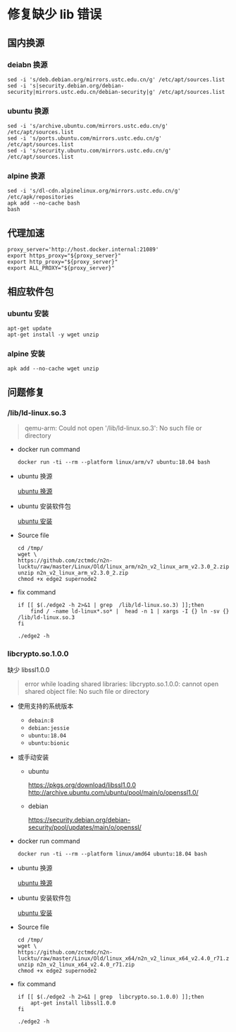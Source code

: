 # 修复缺少 lib 错误

## 国内换源

### deiabn 换源

```shell
sed -i 's/deb.debian.org/mirrors.ustc.edu.cn/g' /etc/apt/sources.list
sed -i 's|security.debian.org/debian-security|mirrors.ustc.edu.cn/debian-security|g' /etc/apt/sources.list
```

### ubuntu 换源

```shell
sed -i 's/archive.ubuntu.com/mirrors.ustc.edu.cn/g' /etc/apt/sources.list
sed -i 's/ports.ubuntu.com/mirrors.ustc.edu.cn/g' /etc/apt/sources.list
sed -i 's/security.ubuntu.com/mirrors.ustc.edu.cn/g' /etc/apt/sources.list
```

### alpine 换源

```shell
sed -i 's/dl-cdn.alpinelinux.org/mirrors.ustc.edu.cn/g' /etc/apk/repositories
apk add --no-cache bash
bash
```

## 代理加速

```shell
proxy_server='http://host.docker.internal:21089'
export https_proxy="${proxy_server}"
export http_proxy="${proxy_server}"
export ALL_PROXY="${proxy_server}"
```

## 相应软件包

### ubuntu 安装

```shell
apt-get update
apt-get install -y wget unzip
```

### alpine 安装

```shell
apk add --no-cache wget unzip
```

## 问题修复

### /lib/ld-linux.so.3

> qemu-arm: Could not open '/lib/ld-linux.so.3': No such file or directory

- docker run command

    ```shell
    docker run -ti --rm --platform linux/arm/v7 ubuntu:18.04 bash
    ```

- ubuntu 换源

    [ubuntu 换源](###ubuntu%20换源)

- ubuntu 安装软件包

    [ubuntu 安装](###ubuntu%20安装)

- Source file

    ```shell
    cd /tmp/
    wget \
    https://github.com/zctmdc/n2n-lucktu/raw/master/Linux/Old/linux_arm/n2n_v2_linux_arm_v2.3.0_2.zip
    unzip n2n_v2_linux_arm_v2.3.0_2.zip
    chmod +x edge2 supernode2
    ```

- fix command

    ```shell
    if [[ $(./edge2 -h 2>&1 | grep  /lib/ld-linux.so.3) ]];then
        find / -name ld-linux*.so* |  head -n 1 | xargs -I {} ln -sv {} /lib/ld-linux.so.3
    fi
    ```

    ```shell
    ./edge2 -h
    ```

### libcrypto.so.1.0.0

缺少 libssl1.0.0

> error while loading shared libraries: libcrypto.so.1.0.0: cannot open shared object file: No such file or directory

- 使用支持的系统版本
  - `debain:8`
  - `debian:jessie`
  - `ubuntu:18.04`
  - `ubuntu:bionic`
- 或手动安装

  - ubuntu

    <https://pkgs.org/download/libssl1.0.0>
    <http://archive.ubuntu.com/ubuntu/pool/main/o/openssl1.0/>

  - debian

    <https://security.debian.org/debian-security/pool/updates/main/o/openssl/>

- docker run command

    ```shell
    docker run -ti --rm --platform linux/amd64 ubuntu:18.04 bash
    ```

- ubuntu 换源

    [ubuntu 换源](###ubuntu%20换源)

- ubuntu 安装软件包

    [ubuntu 安装](###ubuntu%20安装)

- Source file

    ```shell
    cd /tmp/
    wget \
    https://github.com/zctmdc/n2n-lucktu/raw/master/Linux/Old/linux_x64/n2n_v2_linux_x64_v2.4.0_r71.zip
    unzip n2n_v2_linux_x64_v2.4.0_r71.zip
    chmod +x edge2 supernode2
    ```

- fix command

    ```shell
    if [[ $(./edge2 -h 2>&1 | grep  libcrypto.so.1.0.0) ]];then
        apt-get install libssl1.0.0
    fi
    ```

    ```shell
    ./edge2 -h
    ```
